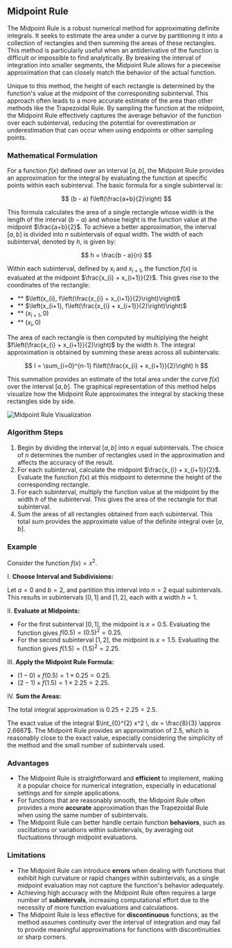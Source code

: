 ## Midpoint Rule

The Midpoint Rule is a robust numerical method for approximating definite integrals. It seeks to estimate the area under a curve by partitioning it into a collection of rectangles and then summing the areas of these rectangles. This method is particularly useful when an antiderivative of the function is difficult or impossible to find analytically. By breaking the interval of integration into smaller segments, the Midpoint Rule allows for a piecewise approximation that can closely match the behavior of the actual function.

Unique to this method, the height of each rectangle is determined by the function's value at the midpoint of the corresponding subinterval. This approach often leads to a more accurate estimate of the area than other methods like the Trapezoidal Rule. By sampling the function at the midpoint, the Midpoint Rule effectively captures the average behavior of the function over each subinterval, reducing the potential for overestimation or underestimation that can occur when using endpoints or other sampling points.

### Mathematical Formulation

For a function $f(x)$ defined over an interval $[a, b]$, the Midpoint Rule provides an approximation for the integral by evaluating the function at specific points within each subinterval. The basic formula for a single subinterval is:

$$
(b - a) f\left(\frac{a+b}{2}\right)
$$

This formula calculates the area of a single rectangle whose width is the length of the interval $(b - a)$ and whose height is the function value at the midpoint $\frac{a+b}{2}$. To achieve a better approximation, the interval $[a, b]$ is divided into $n$ subintervals of equal width. The width of each subinterval, denoted by $h$, is given by:

$$
h = \frac{b - a}{n}
$$

Within each subinterval, defined by $x_{i}$ and $x_{i+1}$, the function $f(x)$ is evaluated at the midpoint $\frac{x_{i} + x_{i+1}}{2}$. This gives rise to the coordinates of the rectangle:

- ** $\left(x_{i}, f\left(\frac{x_{i} + x_{i+1}}{2}\right)\right)$
- ** $\left(x_{i+1}, f\left(\frac{x_{i} + x_{i+1}}{2}\right)\right)$
- ** $\left(x_{i+1}, 0\right)$
- ** $\left(x_{i}, 0\right)$

The area of each rectangle is then computed by multiplying the height $f\left(\frac{x_{i} + x_{i+1}}{2}\right)$ by the width $h$. The integral approximation is obtained by summing these areas across all subintervals:

$$
I = \sum_{i=0}^{n-1} f\left(\frac{x_{i} + x_{i+1}}{2}\right) h
$$

This summation provides an estimate of the total area under the curve $f(x)$ over the interval $[a, b]$. The graphical representation of this method helps visualize how the Midpoint Rule approximates the integral by stacking these rectangles side by side.

![Midpoint Rule Visualization](https://user-images.githubusercontent.com/37275728/190011101-dcc77f54-d47d-4f62-b699-9d1eec9ef109.png)

### Algorithm Steps

1. Begin by dividing the interval $[a, b]$ into $n$ equal subintervals. The choice of $n$ determines the number of rectangles used in the approximation and affects the accuracy of the result.
2. For each subinterval, calculate the midpoint $\frac{x_{i} + x_{i+1}}{2}$. Evaluate the function $f(x)$ at this midpoint to determine the height of the corresponding rectangle.
3. For each subinterval, multiply the function value at the midpoint by the width $h$ of the subinterval. This gives the area of the rectangle for that subinterval.
4. Sum the areas of all rectangles obtained from each subinterval. This total sum provides the approximate value of the definite integral over $[a, b]$.

### Example

Consider the function $f(x) = x^2$.

I. **Choose Interval and Subdivisions:** 

Let $a = 0$ and $b = 2$, and partition this interval into $n = 2$ equal subintervals. This results in subintervals $[0, 1]$ and $[1, 2]$, each with a width $h = 1$.

II. **Evaluate at Midpoints:** 

- For the first subinterval $[0, 1]$, the midpoint is $x = 0.5$. Evaluating the function gives $f(0.5) = (0.5)^2 = 0.25$.
- For the second subinterval $[1, 2]$, the midpoint is $x = 1.5$. Evaluating the function gives $f(1.5) = (1.5)^2 = 2.25$.

III. **Apply the Midpoint Rule Formula:**

- $(1 - 0) \times f(0.5) = 1 \times 0.25 = 0.25$.
- $(2 - 1) \times f(1.5) = 1 \times 2.25 = 2.25$.

IV. **Sum the Areas:** 

The total integral approximation is $0.25 + 2.25 = 2.5$.

The exact value of the integral $\int_{0}^{2} x^2 \, dx = \frac{8}{3} \approx 2.6667$. The Midpoint Rule provides an approximation of $2.5$, which is reasonably close to the exact value, especially considering the simplicity of the method and the small number of subintervals used.

### Advantages

- The Midpoint Rule is straightforward and **efficient** to implement, making it a popular choice for numerical integration, especially in educational settings and for simple applications.
- For functions that are reasonably smooth, the Midpoint Rule often provides a more **accurate** approximation than the Trapezoidal Rule when using the same number of subintervals.
- The Midpoint Rule can better handle certain function **behaviors**, such as oscillations or variations within subintervals, by averaging out fluctuations through midpoint evaluations.

### Limitations

- The Midpoint Rule can introduce **errors** when dealing with functions that exhibit high curvature or rapid changes within subintervals, as a single midpoint evaluation may not capture the function's behavior adequately.
- Achieving high accuracy with the Midpoint Rule often requires a large number of **subintervals**, increasing computational effort due to the necessity of more function evaluations and calculations.
- The Midpoint Rule is less effective for **discontinuous** functions, as the method assumes continuity over the interval of integration and may fail to provide meaningful approximations for functions with discontinuities or sharp corners.


